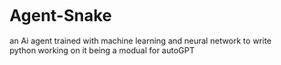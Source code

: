 # Agent-Snake
an Ai agent trained with machine learning and neural network to write python
working on it being a modual for autoGPT
